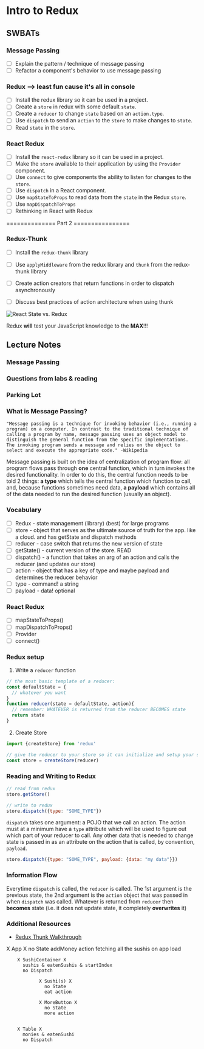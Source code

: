 Intro to Redux
==============

## SWBATs

### Message Passing
- [ ] Explain the pattern / technique of message passing
- [ ] Refactor a component's behavior to use message passing 

### Redux --> least fun cause it's all in console
- [ ] Install the redux library so it can be used in a project.
- [ ] Create a `store` in redux with some default `state`.
- [ ] Create a `reducer` to change `state` based on an `action.type`.
- [ ] Use `dispatch` to send an `action` to the `store` to make changes to `state`.
- [ ] Read `state` in the `store`.

### React Redux
- [ ] Install the `react-redux` library so it can be used in a project.
- [ ] Make the `store` available to their application by using the `Provider` component.
- [ ] Use `connect` to give components the ability to listen for changes to the `store`.
- [ ] Use `dispatch` in a React component.
- [ ] Use `mapStateToProps` to read data from the `state` in the Redux `store`.
- [ ] Use `mapDispatchToProps`
- [ ] Rethinking in React with Redux

============== Part 2 ================

### Redux-Thunk
- [ ] Install the `redux-thunk` library
- [ ] Use `applyMiddleware` from the redux library and `thunk` from the redux-thunk library
- [ ] Create action creators that return functions in order to dispatch asynchronously
- [ ] Discuss best practices of action architecture when using thunk


![React State vs. Redux][visual]

[visual]: https://css-tricks.com/wp-content/uploads/2016/03/redux-article-3-03.svg

Redux **will** test your JavaScript knowledge to the **MAX**!!!


## Lecture Notes


### Message Passing



### Questions from labs & reading


### Parking Lot 




### What is Message Passing?
```
"Message passing is a technique for invoking behavior (i.e., running a program) on a computer. In contrast to the traditional technique of calling a program by name, message passing uses an object model to distinguish the general function from the specific implementations. The invoking program sends a message and relies on the object to select and execute the appropriate code." -Wikipedia
```

Message passing is built on the idea of centralization of program flow: all program flows pass through **one** central function, which in turn invokes the desired functionality. In order to do this, the central function needs to be told 2 things: **a type** which tells the central function which function to call, and, because functions sometimes need data, **a payload** which contains all of the data needed to run the desired function (usually an object).









### Vocabulary
- [ ] Redux - state management (library) (best) for large programs
- [ ] store - object that serves as the ultimate source of truth for the app. like a cloud. and has getState and dispatch methods 
- [ ] reducer - case switch that returns the new version of state 
- [ ] getState() - current version of the store. READ
- [ ] dispatch() - a function that takes an arg of an action and calls the reducer (and updates our store)
- [ ] action - object that has a key of type and maybe payload and determines the reducer behavior
- [ ] type - command! a string
- [ ] payload - data! optional

### React Redux
- [ ] mapStateToProps()
- [ ] mapDispatchToProps()
- [ ] Provider
- [ ] connect()

### Redux setup

1. Write a `reducer` function
```js
// the most basic template of a reducer:
const defaultState = {
  // whatever you want
}
function reducer(state = defaultState, action){
  // remember: WHATEVER is returned from the reducer BECOMES state
  return state
}
```

2. Create Store
```js
import {createStore} from 'redux'

// give the reducer to your store so it can initialize and setup your state
const store = createStore(reducer)
```

### Reading and Writing to Redux
```js
// read from redux
store.getStore()

// write to redux
store.dispatch({type: "SOME_TYPE"})
```

`dispatch` takes one argument: a POJO that we call an action. The action must at a minimum have a `type` attribute which will be used to figure out which part of your reducer to call. Any other data that is needed to change state is passed in as an attribute on the action that is called, by convention, `payload`.

```js
store.dispatch({type: "SOME_TYPE", payload: {data: "my data"}})
```


### Information Flow

Everytime `dispatch` is called, the `reducer` is called. The 1st argument is the previous state, the 2nd argument is the `action` object that was passed in when `dispatch` was called. Whatever is returned from `reducer` then **becomes** state (i.e. it does not update state, it completely **overwrites** it)


### Additional Resources
- [Redux Thunk Walkthrough](https://alligator.io/redux/redux-thunk/)





X App X
  no State
  addMoney action 
  fetching all the sushis on app load 

        X SushiContainer X
          sushis & eatenSushis & startIndex
          no Dispatch

                X Sushi(s) X
                  no State
                  eat action

                X MoreButton X
                  no State
                  more action 


        X Table X
          monies & eatenSushi
          no Dispatch



